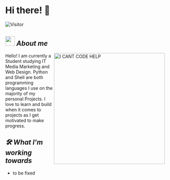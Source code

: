 # Hi there! 👋
![Visitor](https://visitor-badge.laobi.icu/badge?page_id=Derisorant.repoName)

## <img align="centre" src="https://i.ibb.co/t37yTc3/images-removebg-preview.png" width="30px"> ***About me***

<img align="right" width=350px alt="I CANT CODE HELP" src="https://i.ibb.co/WDvc8hg/ezgif-1-b556d5886f.gif" />

Hello! I am currently a Student studying IT Media Marketing and Web Design.
Python and Shell are both programming languages I use on the majority of my personal Projects.
I love to learn and build when it comes to projects as I get motivated to make progress.

## ***🛠 What I'm working towards***
* to be fixed
